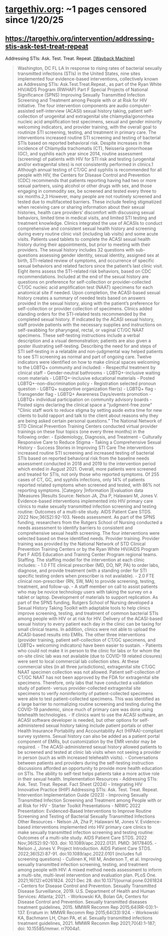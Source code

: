 



# [targethiv.org](targethiv.org): ~1 pages censored since 1/20/25

## https://targethiv.org/intervention/addressing-stis-ask-test-treat-repeat


Addressing STIs: Ask. Test. Treat. Repeat. [[Wayback Machine]](https://web.archive.org/web/20240000000000*/https://targethiv.org/intervention/addressing-stis-ask-test-treat-repeat)

> Washington, DC FL LA In response to rising rates of bacterial sexually transmitted infections (STIs) in the United States, nine sites implemented four evidence-based interventions, collectively known as Addressing STIs: Ask.Test.Treat.Repeat., as part of the Ryan White HIV/AIDS Program (RWHAP) Part F Special Projects of National Significance (SPNS) Improving Sexually Transmitted Infection Screening and Treatment among People with or at Risk for HIV initiative. The four intervention components are audio computer-assisted self-interview (ACASI) sexual history taking, patient self-collection of urogenital and extragenital site chlamydia/gonorrhea nucleic acid amplification test specimens, sexual and gender minority welcoming indicators, and provider training, with the overall goal to routinize STI screening, testing, and treatment in primary care. The interventions increased routine STI screening and testing of bacterial STIs based on reported behavioral risk. Despite increases in the incidence of Chlamydia trachomatis (CT), Neisseria gonorrhoeae (GC), and syphilis each year since 2014, routine assessment (screening) of patients with HIV for STI risk and testing (urogenital and/or extragenital sites) is not consistently performed in clinics.1 Although annual testing of CT/GC and syphilis is recommended for all people with HIV, the Centers for Disease Control and Prevention (CDC) recommends that patients reporting having had two or more sexual partners, using alcohol or other drugs with sex, and those engaging in commodity sex, be screened and tested every three to six months.2,3 However, many people are not routinely screened and tested due to multifaceted barriers. These include feeling stigmatized when receiving care or sharing information about their sexual histories, health care providers’ discomfort with discussing sexual behaviors, limited time in medical visits, and limited STI testing and treatment knowledge. Clinics integrated the use of ACASIs to conduct comprehensive and consistent sexual health history and screening during every routine clinic visit (including lab visits) and some acute visits. Patients used tablets to complete the ACASI sexual health history during their appointments, but prior to meeting with their providers. The sexual history includes 32 questions with sub-questions assessing gender identity, sexual identity, assigned sex at birth, STI-related review of symptoms, and occurrence of specific sexual behaviors and related factors since the patient’s last clinic visit. Eight items assess the STI-related risk behaviors, based on CDC recommendations. Included at the end of the sexual history are questions on preference for self-collection or provider-collected CT/GC nucleic acid amplification test (NAAT) specimens for each anatomical site if needed. Upon completion, the ACASI-based sexual history creates a summary of needed tests based on answers provided in the sexual history, along with the patient’s preference for self-collection or provider collection of specimens. Clinics added standing orders for the STI-related tests recommended by the completed sexual history. If indicated by the ACASI sexual history, staff provide patients with the necessary supplies and instructions on self-swabbing for pharyngeal, rectal, or vaginal CT/GC NAAT specimens. These self-testing instructions include a verbal description and a visual demonstration; patients are also given a poster illustrating self-testing. Describing the need for and steps of STI self-testing in a relatable and non-judgmental way helped patients to see STI screening as normal and part of ongoing care. Twelve indicators were identified on how to make clinical spaces welcoming to the LGBTQ+ community and included: - Respectful treatment by clinical staff - Gender-neutral bathrooms - LGBTQ+-inclusive waiting room materials - LGBTQ+-inclusive educational materials - Posted LGBTQ+-non-discrimination policy - Registration selected pronoun question - LGBTQ+ supportive organization flier(s) - LGBTQ+ flag - Transgender flag - LGBTQ+ Awareness Days/events promotion - LGBTQ+ individual participation on community advisory boards - Posted signs declaring the clinical space a "judgment-free zone" “Clinic staff work to reduce stigma by setting aside extra time for new clients to build rapport and talk to the client about reasons why they are being asked certain personal questions.” The National Network of STD Clinical Prevention Training Centers conducted virtual provider trainings on these four topics (one every three months) in the following order: - Epidemiology, Diagnosis, and Treatment - Culturally Responsive Care to Reduce Stigma - Taking a Comprehensive Sexual History - Success Stories in Improving STI Care The interventions increased routine STI screening and increased testing of bacterial STIs based on reported behavioral risk from the baseline needs assessment conducted in 2018 and 2019 to the intervention period which ended in August 2021. Overall, more patients were screened and treated for STIs, not only those who reported symptoms. Of 255 cases of CT, GC, and syphilis infections, only 14% of patients reported related symptoms when screened and tested, with 86% not reporting symptoms. |Category |Information |Evaluation data |Measures |Results Source: Nelson JA, Zha P, Halawani M, Jones V. Evidence-based interventions implemented into HIV primary care clinics to make sexually transmitted infection screening and testing routine: Outcomes of a multi-site study. AIDS Patient Care STDS. 2022 Nov;36(S2):92-103. Needs assessment. As part of the SPNS funding, researchers from the Rutgers School of Nursing conducted a needs assessment to identify barriers to consistent and comprehensive sexual health screening. The four interventions were selected based on these identified needs. Provider training. Provider training was provided by the National Network of STD Clinical Prevention Training Centers or by the Ryan White HIV/AIDS Program Part F AIDS Education and Training Center Program regional teams. Staffing. The staffing model for the intervention at each clinic includes: - 1.0 FTE clinical prescriber (MD, DO, NP, PA) to order labs, diagnose, and provide treatment (with a standing order for STI specific testing orders when prescriber is not available). - 2.0 FTE clinical non-prescriber (RN, SW, MA) to provide screening, testing, treatment, and follow-up. - A staff member on call to assist patients who may be novice technology users with taking the survey on a tablet or laptop. Development of materials to support replication. As part of the SPNS funding, Rutgers School of Nursing developed a Sexual History Taking Toolkit with adaptable tools to help clinics improve screening, testing, and treatment of common bacterial STIs among people with HIV or at risk for HIV. Delivery of the ACASI-based sexual history to every patient each day in the clinic can be taxing for small clinical teams. In addition, clinics were not able to upload the ACASI-based results into EMRs. The other three interventions (provider training, patient self-collection of CT/GC specimens, and LGBTQ+ welcoming indicators) have been easier to sustain. - Patients who could not make it in person to the clinic for labs or for whom the on-site clinic lab was not available (due to COVID-19 related closures) were sent to local commercial lab collection sites. At these commercial sites (in all three jurisdictions), extragenital site CT/GC NAAT specimen collection was not allowed. Patient self-collection of CT/GC NAAT has not been approved by the FDA for extragenital site specimens. Therefore, only labs that have conducted a validation study of patient- versus provider-collected extragenital site specimens to verify noninferiority of patient-collected specimens were able to test patient-collected specimens. This was identified as a large barrier to normalizing routine screening and testing during the COVID-19 pandemic, since much of primary care was done using telehealth technologies. - If clinics want to use the ACASI software, an ACASI software developer is needed, but other options for self-administered sexual history taking include patient portals or other Health Insurance Portability and Accountability Act (HIPAA)-compliant survey systems. Sexual history can also be added as a patient portal component of EMRs, but customization by the EMR vendor may be required. - The ACASI-administered sexual history allowed patients to be screened and tested at clinic lab visits when not seeing a provider in person (such as with increased telehealth visits). - Conversations between patients and providers during the self-testing instruction discussions afforded an opportunity to provide more health education on STIs. The ability to self-test helps patients take a more active role in their sexual health. Implementation Resources - Addressing STIs: Ask. Test. Treat. Repeat. Fact Sheet (2024) - Integrating HIV Innovative Practice (IHIP) Addressing STIs: Ask. Test. Treat. Repeat. Intervention Implementation Guide (2023) - Improving Sexually Transmitted Infection Screening and Treatment among People with or at Risk for HIV - Starter Toolkit Presentations - NRWC 2022 Presentation: Evidenced-Based Interventions to Improve Routine Screening and Testing of Bacterial Sexually Transmitted Infections Other Resources - Nelson JA, Zha P, Halawani M, Jones V. Evidence-based interventions implemented into HIV primary care clinics to make sexually transmitted infection screening and testing routine: Outcomes of a multi-site study. AIDS Patient Care STDS. 2022 Nov;36(S2):92-103. doi: 10.1089/apc.2022.0131. PMID: 36178405. - Nelson J, Jones V. Project Introduction. AIDS Patient Care STDS. 2022;36(S2):87-91. doi:10.1089/apc.2022.0101 (includes full screening questions) - Cullinen K, Hill M, Anderson T, et al. Improving sexually transmitted infection screening, testing, and treatment among people with HIV: A mixed method needs assessment to inform a multi-site, multi-level intervention and evaluation plan. PLoS One. 2021;16(12):e0261824. 2021 Dec 28. doi:10.1371/journal.pone.0261824 - Centers for Disease Control and Prevention. Sexually Transmitted Disease Surveillance, 2019. U.S. Department of Health and Human Services: Atlanta; 2021. - Workowski KA, Bolan GA; Centers for Disease Control and Prevention. Sexually transmitted diseases treatment guidelines, 2015. MMWR Recomm Rep 2015;64(RR-03):1–137. Erratum in: MMWR Recomm Rep 2015;64(33):924. - Workowski KA, Bachmann LH, Chan PA, et al. Sexually transmitted infections treatment guidelines, 2021. MMWR Recomm Rep 2021;70(4):1–187; doi: 10.15585/mmwr. rr7004a1.